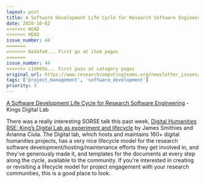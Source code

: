 ```yaml
---
layout: post
title: A Software Development Life Cycle for Research Software Engineering - Kings Digital Lab
date: 2020-10-02
<<<<<<< HEAD
<<<<<<< HEAD
issue_number: 44
=======
>>>>>>> 0a34fe0... First go at item pages
=======
issue_number: 44
>>>>>>> c1d069a... First pass at category pages
original_url: https://www.researchcomputingteams.org/newsletter_issues/0044
tags: ['project_management', 'software_development']
priority: 3
---
```


<!-- markdownlint-disable MD033 -->
<!-- markdownlint-disable MD041 -->
<!-- markdownlint-disable MD049 -->

[A Software Development Life Cycle for Research Software Engineering](https://github.com/kingsdigitallab/sdlc-for-rse/wiki) - Kings Digital Lab

There was a really interesting SORSE talk this past week, [Digital Humanities RSE: King’s Digital Lab as experiment and lifecycle](https://sorse.github.io/programme/talks/event-027/) by James Smithies and Arianna Ciula. The Digital lab, which hosts and maintains 160+ digital humanities projects, has a very nice lifecycle model for the research software development/hosting/maintenance efforts they get involved in, and they've generously made it, and templates for the documents at every step along the cycle, available to the community. If you're interested in creating or revisiting a lifecycle model for project engagement with your research communities, this is a good place to look.

